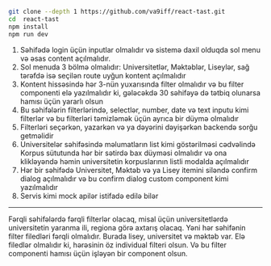 ```sh
git clone --depth 1 https://github.com/va9iff/react-tast.git
cd 	react-tast
npm install
npm run dev
```


1. Səhifədə login üçün inputlar olmalıdır və sistemə daxil olduqda sol menu və əsas content açılmalıdır.
2. Sol menuda 3 bölmə olmalıdır: Universitetlər, Məktəblər, Liseylər, sağ tərəfdə isə seçilən route uyğun kontent açılmalıdır
3. Kontent hissəsində hər 3-nün yuxarısında filter olmalıdır və bu filter componenti elə yazılmalıdır ki, gələcəkdə 30 səhifəyə də tətbiq olunarsa hamısı üçün yararlı olsun
4. Bu səhifələrin filterlərində, selectlər, number, date və text inputu kimi filterlər və bu filterləri təmizləmək üçün ayrıca bir düymə olmalıdır
5. Filterləri seçərkən, yazarkən və ya dəyərini dəyişərkən backendə sorğu getməlidir
6. Universitelər səhifəsində məlumatların list kimi göstərilməsi cədvəlində Korpus sütutunda hər bir sətirdə bax düyməsi olmalıdır və ona klikləyəndə həmin universitetin korpuslarının listli modalda açılmalıdır
7. Hər bir səhifədə Universitet, Məktəb və ya Lisey itemini siləndə confirm dialog açılmalıdır və bu confirm dialog custom component kimi yazılmalıdır
8. Servis kimi mock apilər istifadə edilə bilər

---

Fərqli səhifələrdə fərqli filterlər olacaq, misal üçün universitetlərdə universitetin yaranma ili, regiona görə axtarış  olacaq. Yəni hər səhifənin filter filedləri fərqli olmalıdır.
Burada lisey, universitet və məktəb var. Elə filedlər olmalıdır ki, hərəsinin öz individual filteri olsun.
Və bu filter componenti hamısı üçün işləyən bir component olsun.